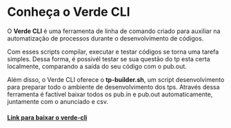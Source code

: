 # Conheça o Verde CLI

O **Verde CLI** é uma ferramenta de linha de comando criado para auxiliar na automatização de processos durante o desenvolvimento de códigos.

Com esses scripts compilar, executar e testar códigos se torna uma tarefa simples. Dessa forma, é possivél testar se sua questão do tp esta certa localmente, comparando a saída do seu código com o pub.out.

Além disso, o Verde CLI oferece o **tp-builder.sh**, um script desenvolvimento para preparar todo o ambiente de desenvolvimento dos tps. Através dessa ferramenta é factível baixar todos os pub.in e pub.out automaticamente, juntamente com o anunciado e csv.

#### [Link para baixar o verde-cli](https://github.com/andreeluis/verde-cli)

